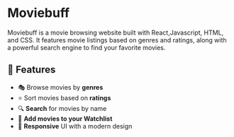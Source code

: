 # Moviebuff
Moviebuff is a movie browsing website built with React,Javascript, HTML, and CSS. It features movie listings based on genres and ratings, along with a powerful search engine to find your favorite movies.
## 🚀 Features
- 🎭 Browse movies by **genres**
- ⭐ Sort movies based on **ratings**
- 🔍 **Search** for movies by name
-  📌 **Add movies to your Watchlist**
- 🎨 **Responsive** UI with a modern design
